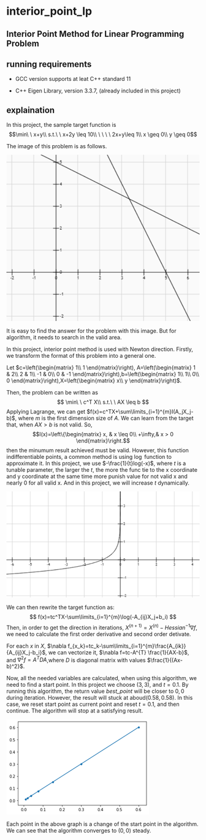 # interior_point_lp
Interior Point Method for Linear Programming Problem
----


## running requirements

* GCC version supports at leat C++ standard 11

* C++ Eigen Library, version 3.3.7, (already included in this project)

## explaination

In this project, the sample target function is
$$\min\ \  x+y\\
s.t.\ \ x+2y \leq 10\\
\ \ \ \ 2x+y\leq 1\\
x \geq 0\\
y \geq 0$$

The image of this problem is as follows.

![func](func_img.png)

It is easy to find the answer for the problem with this image. But for algorithm, it needs to search in the valid area.

In this project, interior point method is used with Newton direction. Firstly, we transform the format of this problem into a general one.

Let $c=\left(\begin{matrix}
    1\\
    1
\end{matrix}\right), A=\left(\begin{matrix}
    1 & 2\\
    2 & 1\\
    -1 & 0\\
    0 & -1
\end{matrix}\right),b=\left(\begin{matrix}
    1\\
    1\\
    0\\
    0
\end{matrix}\right),X=\left(\begin{matrix}
    x\\
    y
\end{matrix}\right)$.

Then, the problem can be written as
$$
\min\ \  c^T X\\
s.t.\ \ AX \leq b
$$
Applying Lagrange, we can get $f(x)=c^TX+\sum\limits_{i=1}^{m}I(A_jX_j-b)$, where $m$ is the first dimension size of $A$. We can learn from the target that, when $AX > b$ is not valid. So, 
$$I(x)=\left\{\begin{matrix}
    x, & x \leq 0\\
    +\infty,& x > 0
\end{matrix}\right.$$
then the minumum result achieved must be valid. However, this function indifferentiable points, a common method is using $\log$ function to approximate it. In this project, we use $-\frac{1}{t}log(-x)$, where $t$ is a tunable parameter, the larger the $t$, the more the func tie to the x coordinate and y coordinate at the same time more punish value for not valid x and nearly 0 for all valid x. And in this project, we will increase $t$ dynamically.

![log_img](log_func.png)

We can then rewrite the target function as:
$$
f(x)=tc^TX-\sum\limits_{i=1}^{m}\log(-A_{ij}X_j+b_i)
$$
Then, in order to get the direction in iterations, $X^{(n+1)}=X^{(n)}-Hessian^{-1}\nabla f$, we need to calculate the first order derivative and second order detivate.

For each $x$ in $X$, $\nabla f_{x_k}=tc_k-\sum\limits_{i=1}^{m}\frac{A_{ik}}{A_{ij}X_j-b_i}$, we can vectorize it, $\nabla f=tc-A^{T} \frac{1}{AX-b}$, and $\nabla^2 f=A^T D A$,where $D$ is diagonal matrix with values $\frac{1}{(Ax-b)^2}$.

Now, all the needed variables are calculated, when using this algorithm, we need to find a start point. In this project we choose $(3,3)$, and $t=0.1$. By running this algorithm, the return value *best_point* will be closer to $0,0$ during iteration. However, the result will stuck at aboud$(0.58,0.58)$. In this case, we reset start point as current point and reset $t=0.1$, and then continue. The algorithm will stop at a satisfying result.

![cov](convergence.png)

Each point in the above graph is a change of the start point in the algorithm. We can see that the algorithm converges to $(0,0)$ steady.
